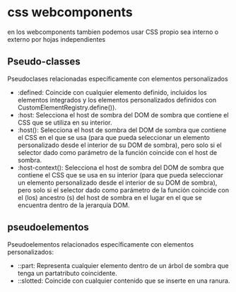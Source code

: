 # css webcomponents

en los webcomponents tambien podemos usar CSS propio sea interno o externo por hojas independientes

## Pseudo-classes

Pseudoclases relacionadas específicamente con elementos personalizados

- :defined: Coincide con cualquier elemento definido, incluidos los elementos integrados y los elementos personalizados definidos con CustomElementRegistry.define()).
- :host: Selecciona el host de sombra del DOM de sombra que contiene el CSS que se utiliza en su interior.
- :host(): Selecciona el host de sombra del DOM de sombra que contiene el CSS en el que se usa (para que pueda seleccionar un elemento personalizado desde el interior de su DOM de sombra), pero solo si el selector dado como parámetro de la función coincide con el host de sombra.
- :host-context(): Selecciona el host de sombra del DOM de sombra que contiene el CSS que se usa en su interior (para que pueda seleccionar un elemento personalizado desde el interior de su DOM de sombra), pero solo si el selector dado como parámetro de la función coincide con el (los) ancestro (s) del host de sombra en el lugar en el que se encuentra dentro de la jerarquía DOM.

## pseudoelementos

Pseudoelementos relacionados específicamente con elementos personalizados:

- ::part: Representa cualquier elemento dentro de un árbol de sombra que tenga un partatributo coincidente.
- ::slotted: Coincide con cualquier contenido que se inserte en una ranura.